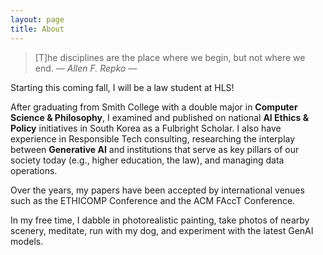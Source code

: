 ```yaml
---
layout: page
title: About
---
```


> [T]he disciplines are the place where we begin, but not where we end.  <cite>― Allen F. Repko ―</cite>

Starting this coming fall, I will be a law student at HLS! 

After graduating from Smith College with a double major in **Computer Science & Philosophy**, I examined and published on national **AI Ethics & Policy** initiatives in South Korea as a Fulbright Scholar. I also have experience in Responsible Tech consulting, researching the interplay between **Generative AI** and institutions that serve as key pillars of our society today (e.g., higher education, the law), and managing data operations.

Over the years, my papers have been accepted by international venues such as the ETHICOMP Conference and the ACM FAccT Conference.

In my free time, I dabble in photorealistic painting, take photos of nearby scenery, meditate, run with my dog, and experiment with the latest GenAI models.





